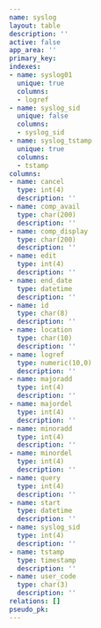 ```yaml
---
name: syslog
layout: table
description: ''
active: false
app_area: ''
primary_key: 
indexes:
- name: syslog01
  unique: true
  columns:
  - logref
- name: syslog_sid
  unique: false
  columns:
  - syslog_sid
- name: syslog_tstamp
  unique: true
  columns:
  - tstamp
columns:
- name: cancel
  type: int(4)
  description: ''
- name: comp_avail
  type: char(200)
  description: ''
- name: comp_display
  type: char(200)
  description: ''
- name: edit
  type: int(4)
  description: ''
- name: end_date
  type: datetime
  description: ''
- name: id
  type: char(8)
  description: ''
- name: location
  type: char(10)
  description: ''
- name: logref
  type: numeric(10,0)
  description: ''
- name: majoradd
  type: int(4)
  description: ''
- name: majordel
  type: int(4)
  description: ''
- name: minoradd
  type: int(4)
  description: ''
- name: minordel
  type: int(4)
  description: ''
- name: query
  type: int(4)
  description: ''
- name: start
  type: datetime
  description: ''
- name: syslog_sid
  type: int(4)
  description: ''
- name: tstamp
  type: timestamp
  description: ''
- name: user_code
  type: char(3)
  description: ''
relations: []
pseudo_pk: 
---
```


